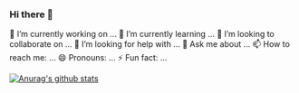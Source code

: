 ### Hi there 👋


 🔭 I’m currently working on ...
 🌱 I’m currently learning ...
 👯 I’m looking to collaborate on ...
 🤔 I’m looking for help with ...
 💬 Ask me about ...
 📫 How to reach me: ...
 😄 Pronouns: ...
 ⚡ Fun fact: ...


[![Anurag's github stats](https://github-readme-stats.vercel.app/api?username=yekyung2)](https://github.com/anuraghazra/github-readme-stats)
